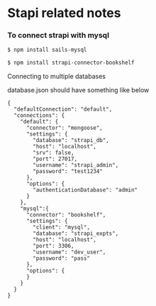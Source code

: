 # Stapi related notes

### To connect strapi with mysql

```bash
$ npm install sails-mysql
```

```bash
$ npm install strapi-connector-bookshelf
```



Connecting to multiple databases

database.json should have something like below

```
{
  "defaultConnection": "default",  
  "connections": {
    "default": {
      "connector": "mongoose",
      "settings": {
        "database": "strapi_db",
        "host": "localhost",
        "srv": false,
        "port": 27017,
        "username": "strapi_admin",
        "password": "test1234"
      },
      "options": {
        "authenticationDatabase": "admin"
      }
    },
    "mysql":{
      "connector": "bookshelf",
      "settings": {
        "client": "mysql",
        "database": "strapi_expts",
        "host": "localhost",
        "port": 3306,
        "username": "dev_user",
        "password": "pass"
      },
      "options": {
      }
    }
  }
}

```



